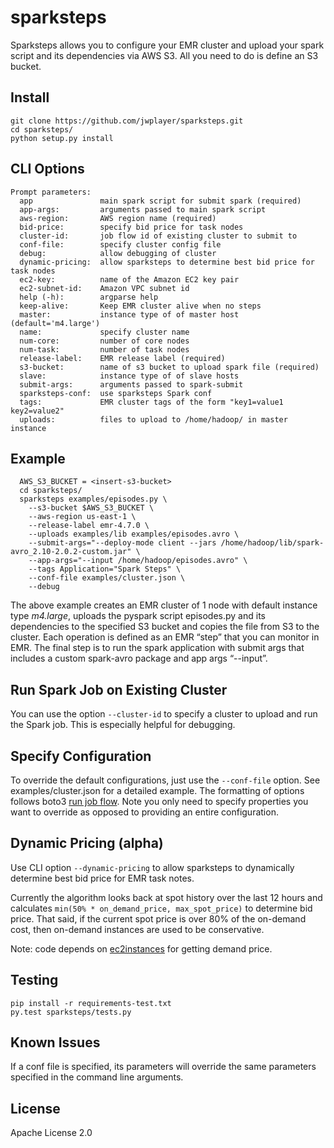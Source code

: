 # sparksteps

Sparksteps allows you to configure your EMR cluster and upload your
spark script and its dependencies via AWS S3. All you need to do is
define an S3 bucket.

## Install

```
git clone https://github.com/jwplayer/sparksteps.git
cd sparksteps/
python setup.py install
```

## CLI Options

```
Prompt parameters:
  app               main spark script for submit spark (required)
  app-args:         arguments passed to main spark script
  aws-region:       AWS region name (required)
  bid-price:        specify bid price for task nodes
  cluster-id:       job flow id of existing cluster to submit to
  conf-file:        specify cluster config file
  debug:            allow debugging of cluster
  dynamic-pricing:  allow sparksteps to determine best bid price for task nodes
  ec2-key:          name of the Amazon EC2 key pair
  ec2-subnet-id:    Amazon VPC subnet id
  help (-h):        argparse help
  keep-alive:       Keep EMR cluster alive when no steps
  master:           instance type of of master host (default='m4.large')
  name:             specify cluster name
  num-core:         number of core nodes
  num-task:         number of task nodes
  release-label:    EMR release label (required)
  s3-bucket:        name of s3 bucket to upload spark file (required)
  slave:            instance type of of slave hosts
  submit-args:      arguments passed to spark-submit
  sparksteps-conf:  use sparksteps Spark conf
  tags:             EMR cluster tags of the form "key1=value1 key2=value2"
  uploads:          files to upload to /home/hadoop/ in master instance
```

## Example

```
  AWS_S3_BUCKET = <insert-s3-bucket>
  cd sparksteps/
  sparksteps examples/episodes.py \
    --s3-bucket $AWS_S3_BUCKET \
    --aws-region us-east-1 \
    --release-label emr-4.7.0 \
    --uploads examples/lib examples/episodes.avro \
    --submit-args="--deploy-mode client --jars /home/hadoop/lib/spark-avro_2.10-2.0.2-custom.jar" \
    --app-args="--input /home/hadoop/episodes.avro" \
    --tags Application="Spark Steps" \
    --conf-file examples/cluster.json \
    --debug
```

The above example creates an EMR cluster of 1 node with default instance
type _m4.large_, uploads the pyspark script episodes.py and its dependencies to
the specified S3 bucket and copies the file from S3 to the cluster.
Each operation is defined as an EMR “step” that you can monitor in EMR. The
final step is to run the spark application with submit args that includes a
custom spark-avro package and app args “--input”.

## Run Spark Job on Existing Cluster

You can use the option `--cluster-id` to specify a cluster to upload 
and run the Spark job. This is especially helpful for debugging.

## Specify Configuration

To override the default configurations, just use the `--conf-file` option. 
See examples/cluster.json for a detailed example. The formatting of options
follows boto3 [run job flow](http://boto3.readthedocs.io/en/latest/reference/services/emr.html#EMR.Client.run_job_flow).
Note you only need to specify properties you want to override as opposed to
providing an entire configuration.

## Dynamic Pricing (alpha)

Use CLI option `--dynamic-pricing` to allow sparksteps to dynamically determine
best bid price for EMR task notes. 

Currently the algorithm looks back at spot history over the last 12
hours and calculates  `min(50% * on_demand_price, max_spot_price)` to
determine bid price.
That said, if the current spot price is over 80% of the on-demand cost,
then on-demand instances are used to be conservative.

Note: code depends on [ec2instances](http://www.ec2instances.info/) for
getting demand price.

## Testing

```
pip install -r requirements-test.txt
py.test sparksteps/tests.py
```

## Known Issues

If a conf file is specified, its parameters will override the same parameters
specified in the command line arguments.

## License

Apache License 2.0
